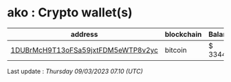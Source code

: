 # ako : Crypto wallet(s)

| address | blockchain | Balance |
|---|---|---|
| [1DUBrMcH9T13oFSa59jxtFDM5eWTP8v2yc](https://www.blockchain.com/explorer/addresses/btc/1DUBrMcH9T13oFSa59jxtFDM5eWTP8v2yc) | bitcoin | $ 33442 |

Last update : _Thursday 09/03/2023 07.10 (UTC)_

